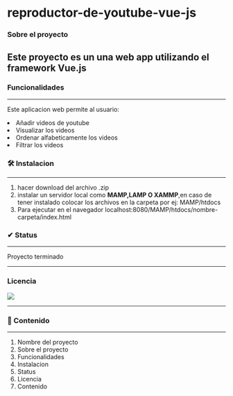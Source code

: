 # reproductor-de-youtube-vue-js
### Sobre el proyecto
Este proyecto es un una web app utilizando el framework Vue.js
------
### Funcionalidades
-------
Este aplicacion web permite al usuario:
<li>Añadir videos de youtube</li>
<li>Visualizar los videos</li>
<li>Ordenar alfabeticamente los videos</li>
<li>Filtrar los videos</li>

### 🛠️ Instalacion
---------------
1. hacer download del archivo .zip
2. instalar un servidor local como **MAMP,LAMP O XAMMP**,en caso de tener instalado colocar los archivos en la carpeta por ej: MAMP/htdocs
3. Para ejecutar en el navegador localhost:8080/MAMP/htdocs/nombre-carpeta/index.html

### ✔ Status
---------------
Proyecto terminado

----------------------- 
### Licencia
<img src="https://img.shields.io/badge/license-MIT-informational"/>

-----------------------

### 🎁 Contenido
---------------
1. Nombre del proyecto
2. Sobre el proyecto
3. Funcionalidades
4. Instalacion
5. Status
6. Licencia
7. Contenido
